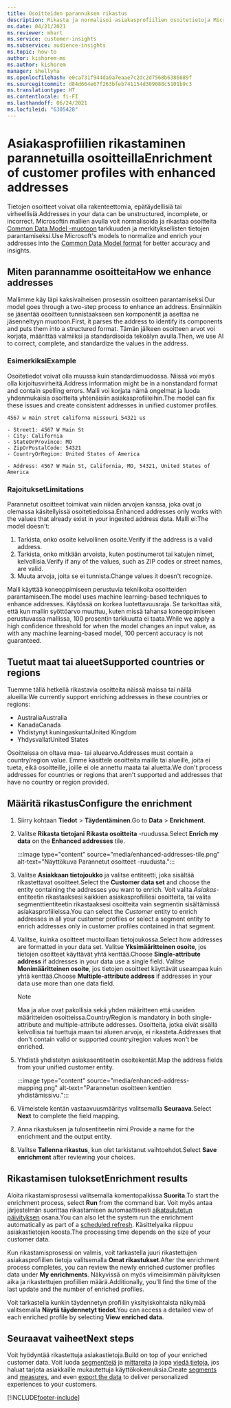 ```yaml
---
title: Osoitteiden parannuksen rikastus
description: Rikasta ja normalisoi asiakasprofiilien osoitetietoja Microsoftin malleilla.
ms.date: 04/21/2021
ms.reviewer: mhart
ms.service: customer-insights
ms.subservice: audience-insights
ms.topic: how-to
author: kishorem-ms
ms.author: kishorem
manager: shellyha
ms.openlocfilehash: e0ca731f944da9a7eaae7c2dc2d7568b6386089f
ms.sourcegitcommit: d84d664e67f263bfeb741154d309088c5101b9c3
ms.translationtype: HT
ms.contentlocale: fi-FI
ms.lasthandoff: 06/24/2021
ms.locfileid: "6305428"
---
```

# <a name="enrichment-of-customer-profiles-with-enhanced-addresses"></a><span data-ttu-id="a9368-103">Asiakasprofiilien rikastaminen parannetuilla osoitteilla</span><span class="sxs-lookup"><span data-stu-id="a9368-103">Enrichment of customer profiles with enhanced addresses</span></span>

<span data-ttu-id="a9368-104">Tietojen osoitteet voivat olla rakenteettomia, epätäydellisiä tai virheellisiä.</span><span class="sxs-lookup"><span data-stu-id="a9368-104">Addresses in your data can be unstructured, incomplete, or incorrect.</span></span> <span data-ttu-id="a9368-105">Microsoftin mallien avulla voit normalisoida ja rikastaa osoitteita [Common Data Model -muotoon](/common-data-model/schema/core/applicationcommon/address) tarkkuuden ja merkityksellisten tietojen parantamiseksi.</span><span class="sxs-lookup"><span data-stu-id="a9368-105">Use Microsoft's models to normalize and enrich your addresses into the [Common Data Model format](/common-data-model/schema/core/applicationcommon/address) for better accuracy and insights.</span></span>

## <a name="how-we-enhance-addresses"></a><span data-ttu-id="a9368-106">Miten parannamme osoitteita</span><span class="sxs-lookup"><span data-stu-id="a9368-106">How we enhance addresses</span></span>

<span data-ttu-id="a9368-107">Mallimme käy läpi kaksivaiheisen prosessin osoitteen parantamiseksi.</span><span class="sxs-lookup"><span data-stu-id="a9368-107">Our model goes through a two-step process to enhance an address.</span></span> <span data-ttu-id="a9368-108">Ensinnäkin se jäsentää osoitteen tunnistaakseen sen komponentit ja asettaa ne jäsenneltyyn muotoon.</span><span class="sxs-lookup"><span data-stu-id="a9368-108">First, it parses the address to identify its components and puts them into a structured format.</span></span> <span data-ttu-id="a9368-109">Tämän jälkeen osoitteen arvot voi korjata, määrittää valmiiksi ja standardisoida tekoälyn avulla.</span><span class="sxs-lookup"><span data-stu-id="a9368-109">Then, we use AI to correct, complete, and standardize the values in the address.</span></span>

### <a name="example"></a><span data-ttu-id="a9368-110">Esimerkiksi</span><span class="sxs-lookup"><span data-stu-id="a9368-110">Example</span></span>

<span data-ttu-id="a9368-111">Osoitetiedot voivat olla muussa kuin standardimuodossa. Niissä voi myös olla kirjoitusvirheitä.</span><span class="sxs-lookup"><span data-stu-id="a9368-111">Address information might be in a nonstandard format and contain spelling errors.</span></span> <span data-ttu-id="a9368-112">Malli voi korjata nämä ongelmat ja luoda yhdenmukaisia osoitteita yhtenäisiin asiakasprofiileihin.</span><span class="sxs-lookup"><span data-stu-id="a9368-112">The model can fix these issues and create consistent addresses in unified customer profiles.</span></span>

```Input
4567 w main stret californa missouri 54321 us
```

```Output
- Street1: 4567 W Main St
- City: California
- StateOrProvince: MO
- ZipOrPostalCode: 54321
- CountryOrRegion: United States of America

- Address: 4567 W Main St, California, MO, 54321, United States of America
```

### <a name="limitations"></a><span data-ttu-id="a9368-113">Rajoitukset</span><span class="sxs-lookup"><span data-stu-id="a9368-113">Limitations</span></span>

<span data-ttu-id="a9368-114">Parannetut osoitteet toimivat vain niiden arvojen kanssa, joka ovat jo olemassa käsitellyissä osoitetiedoissa.</span><span class="sxs-lookup"><span data-stu-id="a9368-114">Enhanced addresses only works with the values that already exist in your ingested address data.</span></span> <span data-ttu-id="a9368-115">Malli ei:</span><span class="sxs-lookup"><span data-stu-id="a9368-115">The model doesn't:</span></span> 

1. <span data-ttu-id="a9368-116">Tarkista, onko osoite kelvollinen osoite.</span><span class="sxs-lookup"><span data-stu-id="a9368-116">Verify if the address is a valid address.</span></span>
2. <span data-ttu-id="a9368-117">Tarkista, onko mitkään arvoista, kuten postinumerot tai katujen nimet, kelvollisia.</span><span class="sxs-lookup"><span data-stu-id="a9368-117">Verify if any of the values, such as ZIP codes or street names, are valid.</span></span>
3. <span data-ttu-id="a9368-118">Muuta arvoja, joita se ei tunnista.</span><span class="sxs-lookup"><span data-stu-id="a9368-118">Change values it doesn't recognize.</span></span>

<span data-ttu-id="a9368-119">Malli käyttää koneoppimiseen perustuvia tekniikoita osoitteiden parantamiseen.</span><span class="sxs-lookup"><span data-stu-id="a9368-119">The model uses machine learning-based techniques to enhance addresses.</span></span> <span data-ttu-id="a9368-120">Käytössä on korkea luotettavuusraja. Se tarkoittaa sitä, että kun mallin syöttöarvo muuttuu, kuten missä tahansa koneoppimiseen perustuvassa mallissa, 100 prosentin tarkkuutta ei taata.</span><span class="sxs-lookup"><span data-stu-id="a9368-120">While we apply a high confidence threshold for when the model changes an input value, as with any machine learning-based model, 100 percent accuracy is not guaranteed.</span></span>

## <a name="supported-countries-or-regions"></a><span data-ttu-id="a9368-121">Tuetut maat tai alueet</span><span class="sxs-lookup"><span data-stu-id="a9368-121">Supported countries or regions</span></span>

<span data-ttu-id="a9368-122">Tuemme tällä hetkellä rikastavia osoitteita näissä maissa tai näillä alueilla:</span><span class="sxs-lookup"><span data-stu-id="a9368-122">We currently support enriching addresses in these countries or regions:</span></span> 

- <span data-ttu-id="a9368-123">Australia</span><span class="sxs-lookup"><span data-stu-id="a9368-123">Australia</span></span>
- <span data-ttu-id="a9368-124">Kanada</span><span class="sxs-lookup"><span data-stu-id="a9368-124">Canada</span></span>
- <span data-ttu-id="a9368-125">Yhdistynyt kuningaskunta</span><span class="sxs-lookup"><span data-stu-id="a9368-125">United Kingdom</span></span>
- <span data-ttu-id="a9368-126">Yhdysvallat</span><span class="sxs-lookup"><span data-stu-id="a9368-126">United States</span></span>

<span data-ttu-id="a9368-127">Osoitteissa on oltava maa- tai aluearvo.</span><span class="sxs-lookup"><span data-stu-id="a9368-127">Addresses must contain a country/region value.</span></span> <span data-ttu-id="a9368-128">Emme käsittele osoitteita maille tai alueille, joita ei tueta, eikä osoitteille, joille ei ole annettu maata tai aluetta.</span><span class="sxs-lookup"><span data-stu-id="a9368-128">We don't process addresses for countries or regions that aren't supported and addresses that have no country or region provided.</span></span>

## <a name="configure-the-enrichment"></a><span data-ttu-id="a9368-129">Määritä rikastus</span><span class="sxs-lookup"><span data-stu-id="a9368-129">Configure the enrichment</span></span>

1. <span data-ttu-id="a9368-130">Siirry kohtaan **Tiedot** > **Täydentäminen**.</span><span class="sxs-lookup"><span data-stu-id="a9368-130">Go to **Data** > **Enrichment**.</span></span>

1. <span data-ttu-id="a9368-131">Valitse **Rikasta tietojani** **Rikasta osoitteita** -ruudussa.</span><span class="sxs-lookup"><span data-stu-id="a9368-131">Select **Enrich my data** on the **Enhanced addresses** tile.</span></span>

   :::image type="content" source="media/enhanced-addresses-tile.png" alt-text="Näyttökuva Parannetut osoitteet -ruudusta.":::

1. <span data-ttu-id="a9368-133">Valitse **Asiakkaan tietojoukko** ja valitse entiteetti, joka sisältää rikastettavat osoitteet.</span><span class="sxs-lookup"><span data-stu-id="a9368-133">Select the **Customer data set** and choose the entity containing the addresses you want to enrich.</span></span> <span data-ttu-id="a9368-134">Voit valita *Asiakas*-entiteetin rikastaaksesi kaikkien asiakasprofiiliesi osoitteita, tai valita segmenttientiteetin rikastaaksesi osoitteita vain segmentin sisältämissä asiakasprofiileissa.</span><span class="sxs-lookup"><span data-stu-id="a9368-134">You can select the *Customer* entity to enrich addresses in all your customer profiles or select a segment entity to enrich addresses only in customer profiles contained in that segment.</span></span>

1. <span data-ttu-id="a9368-135">Valitse, kuinka osoitteet muotoillaan tietojoukossa.</span><span class="sxs-lookup"><span data-stu-id="a9368-135">Select how addresses are formatted in your data set.</span></span> <span data-ttu-id="a9368-136">Valitse **Yksimääritteinen osoite**, jos tietojen osoitteet käyttävät yhtä kenttää.</span><span class="sxs-lookup"><span data-stu-id="a9368-136">Choose **Single-attribute address** if addresses in your data use a single field.</span></span> <span data-ttu-id="a9368-137">Valitse **Monimääritteinen osoite**, jos tietojen osoitteet käyttävät useampaa kuin yhtä kenttää.</span><span class="sxs-lookup"><span data-stu-id="a9368-137">Choose **Multiple-attribute address** if addresses in your data use more than one data field.</span></span>

   > [!NOTE]
   > <span data-ttu-id="a9368-138">Maa ja alue ovat pakollisia sekä yhden määritteen että useiden määritteiden osoitteissa.</span><span class="sxs-lookup"><span data-stu-id="a9368-138">Country/Region is mandatory in both single-attribute and multiple-attribute addresses.</span></span> <span data-ttu-id="a9368-139">Osoitteita, jotka eivät sisällä kelvollisia tai tuettuja maan tai alueen arvoja, ei rikasteta.</span><span class="sxs-lookup"><span data-stu-id="a9368-139">Addresses that don't contain valid or supported country/region values won't be enriched.</span></span>

1.  <span data-ttu-id="a9368-140">Yhdistä yhdistetyn asiakasentiteetin osoitekentät.</span><span class="sxs-lookup"><span data-stu-id="a9368-140">Map the address fields from your unified customer entity.</span></span>

    :::image type="content" source="media/enhanced-address-mapping.png" alt-text="Parannetun osoitteen kenttien yhdistämissivu.":::

1. <span data-ttu-id="a9368-142">Viimeistele kentän vastaavuusmääritys valitsemalla **Seuraava**.</span><span class="sxs-lookup"><span data-stu-id="a9368-142">Select **Next** to complete the field mapping.</span></span>

1. <span data-ttu-id="a9368-143">Anna rikastuksen ja tulosentiteetin nimi.</span><span class="sxs-lookup"><span data-stu-id="a9368-143">Provide a name for the enrichment and the output entity.</span></span>

1. <span data-ttu-id="a9368-144">Valitse **Tallenna rikastus**, kun olet tarkistanut vaihtoehdot.</span><span class="sxs-lookup"><span data-stu-id="a9368-144">Select **Save enrichment** after reviewing your choices.</span></span>

## <a name="enrichment-results"></a><span data-ttu-id="a9368-145">Rikastamisen tulokset</span><span class="sxs-lookup"><span data-stu-id="a9368-145">Enrichment results</span></span>

<span data-ttu-id="a9368-146">Aloita rikastamisprosessi valitsemalla komentopalkissa **Suorita**.</span><span class="sxs-lookup"><span data-stu-id="a9368-146">To start the enrichment process, select **Run** from the command bar.</span></span> <span data-ttu-id="a9368-147">Voit myös antaa järjestelmän suorittaa rikastamisen automaattisesti [aikataulutetun päivityksen](system.md#schedule-tab) osana.</span><span class="sxs-lookup"><span data-stu-id="a9368-147">You can also let the system run the enrichment automatically as part of a [scheduled refresh](system.md#schedule-tab).</span></span> <span data-ttu-id="a9368-148">Käsittelyaika riippuu asiakastietojen koosta.</span><span class="sxs-lookup"><span data-stu-id="a9368-148">The processing time depends on the size of your customer data.</span></span>

<span data-ttu-id="a9368-149">Kun rikastamisprosessi on valmis, voit tarkastella juuri rikastettujen asiakasprofiilien tietoja valitsemalla **Omat rikastukset**.</span><span class="sxs-lookup"><span data-stu-id="a9368-149">After the enrichment process completes, you can review the newly enriched customer profiles data under **My enrichments**.</span></span> <span data-ttu-id="a9368-150">Näkyvissä on myös viimeisimmän päivityksen aika ja rikastettujen profiilien määrä.</span><span class="sxs-lookup"><span data-stu-id="a9368-150">Additionally, you'll find the time of the last update and the number of enriched profiles.</span></span>

<span data-ttu-id="a9368-151">Voit tarkastella kunkin täydennetyn profiilin yksityiskohtaista näkymää valitsemalla **Näytä täydennetyt tiedot**.</span><span class="sxs-lookup"><span data-stu-id="a9368-151">You can access a detailed view of each enriched profile by selecting **View enriched data**.</span></span>

## <a name="next-steps"></a><span data-ttu-id="a9368-152">Seuraavat vaiheet</span><span class="sxs-lookup"><span data-stu-id="a9368-152">Next steps</span></span>

<span data-ttu-id="a9368-153">Voit hyödyntää rikastettuja asiakastietoja.</span><span class="sxs-lookup"><span data-stu-id="a9368-153">Build on top of your enriched customer data.</span></span> <span data-ttu-id="a9368-154">Voit luoda [segmenttejä](segments.md) ja [mittareita](measures.md) ja jopa [viedä tietoja](export-destinations.md), jos haluat tarjota asiakkaille mukautettuja käyttökokemuksia.</span><span class="sxs-lookup"><span data-stu-id="a9368-154">Create [segments](segments.md) and [measures](measures.md), and even [export the data](export-destinations.md) to deliver personalized experiences to your customers.</span></span>

[!INCLUDE[footer-include](../includes/footer-banner.md)]
